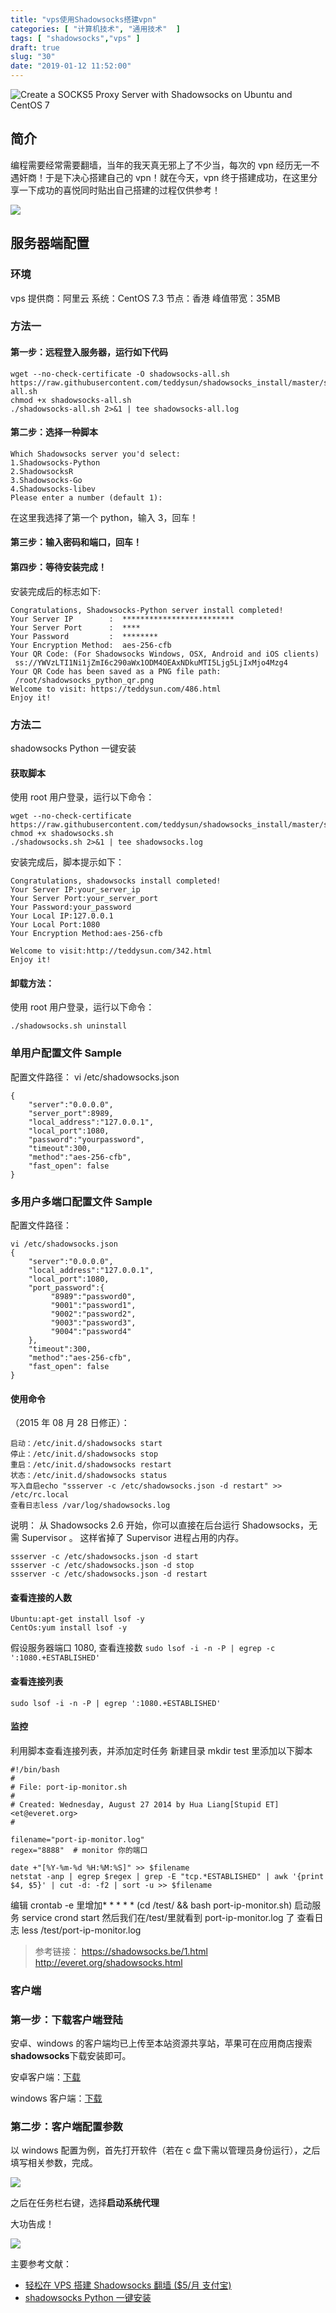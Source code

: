 ```yaml
---
title: "vps使用Shadowsocks搭建vpn"
categories: [ "计算机技术", "通用技术"  ]
tags: [ "shadowsocks","vps" ]
draft: true
slug: "30"
date: "2019-01-12 11:52:00"
---
```


![Create a SOCKS5 Proxy Server with Shadowsocks on Ubuntu and CentOS 7](https://www.linode.com/docs/networking/vpn/create-a-socks5-proxy-server-with-shadowsocks-on-ubuntu-and-centos7/shadowsocks.jpg)

## 简介

编程需要经常需要翻墙，当年的我天真无邪上了不少当，每次的 vpn 经历无一不遇奸商！于是下决心搭建自己的 vpn！就在今天，vpn 终于搭建成功，在这里分享一下成功的喜悦同时贴出自己搭建的过程仅供参考！

![](https://blog.songtianlun.cn/wp-content/uploads/2019/01/image-10-1024x355.png)

## 服务器端配置

### 环境

vps 提供商：阿里云
系统：CentOS 7.3
节点：香港
峰值带宽：35MB

### 方法一

#### 第一步：远程登入服务器，运行如下代码

```
wget --no-check-certificate -O shadowsocks-all.sh https://raw.githubusercontent.com/teddysun/shadowsocks_install/master/shadowsocks-all.sh
chmod +x shadowsocks-all.sh
./shadowsocks-all.sh 2>&1 | tee shadowsocks-all.log
```

#### 第二步：选择一种脚本

```
Which Shadowsocks server you'd select:
1.Shadowsocks-Python
2.ShadowsocksR
3.Shadowsocks-Go
4.Shadowsocks-libev
Please enter a number (default 1):
```

在这里我选择了第一个 python，输入 3，回车！

#### 第三步：输入密码和端口，回车！

#### 第四步：等待安装完成！

安装完成后的标志如下:

```
Congratulations, Shadowsocks-Python server install completed!
Your Server IP        :  *************************
Your Server Port      :  ****
Your Password         :  ********
Your Encryption Method:  aes-256-cfb
Your QR Code: (For Shadowsocks Windows, OSX, Android and iOS clients)
 ss://YWVzLTI1Ni1jZmI6c290aWx1ODM4OEAxNDkuMTI5Ljg5LjIxMjo4Mzg4
Your QR Code has been saved as a PNG file path:
 /root/shadowsocks_python_qr.png
Welcome to visit: https://teddysun.com/486.html
Enjoy it!
```

### 方法二

shadowsocks Python 一键安装

#### 获取脚本

使用 root 用户登录，运行以下命令：

```
wget --no-check-certificate https://raw.githubusercontent.com/teddysun/shadowsocks_install/master/shadowsocks.sh
chmod +x shadowsocks.sh
./shadowsocks.sh 2>&1 | tee shadowsocks.log
```

安装完成后，脚本提示如下：

```
Congratulations, shadowsocks install completed!   
Your Server IP:your_server_ip   
Your Server Port:your_server_port   
Your Password:your_password   
Your Local IP:127.0.0.1   
Your Local Port:1080   
Your Encryption Method:aes-256-cfb   

Welcome to visit:http://teddysun.com/342.html   
Enjoy it!
```

#### 卸载方法：

使用 root 用户登录，运行以下命令：

`./shadowsocks.sh uninstall`

### 单用户配置文件 Sample

配置文件路径：
vi /etc/shadowsocks.json

```
{  
    "server":"0.0.0.0",  
    "server_port":8989,   
    "local_address":"127.0.0.1",  
    "local_port":1080,  
    "password":"yourpassword",  
    "timeout":300,  
    "method":"aes-256-cfb",  
    "fast_open": false  
}
```

### 多用户多端口配置文件 Sample

配置文件路径：

```
vi /etc/shadowsocks.json
{  
    "server":"0.0.0.0",
    "local_address":"127.0.0.1",
    "local_port":1080,
    "port_password":{
         "8989":"password0",
         "9001":"password1",
         "9002":"password2",
         "9003":"password3",
         "9004":"password4"
    },
    "timeout":300,
    "method":"aes-256-cfb",
    "fast_open": false
}
```

#### 使用命令

（2015 年 08 月 28 日修正）：

```
启动：/etc/init.d/shadowsocks start
停止：/etc/init.d/shadowsocks stop
重启：/etc/init.d/shadowsocks restart
状态：/etc/init.d/shadowsocks status
写入自启echo "ssserver -c /etc/shadowsocks.json -d restart" >> /etc/rc.local
查看日志less /var/log/shadowsocks.log
```

说明： 从 Shadowsocks 2.6 开始，你可以直接在后台运行 Shadowsocks，无需 Supervisor 。 这样省掉了 Supervisor 进程占用的内存。

```
ssserver -c /etc/shadowsocks.json -d start
ssserver -c /etc/shadowsocks.json -d stop
ssserver -c /etc/shadowsocks.json -d restart
```

#### 查看连接的人数

```
Ubuntu:apt-get install lsof -y
CentOs:yum install lsof -y
```

假设服务器端口 1080, 查看连接数
`sudo lsof -i -n -P | egrep -c ':1080.+ESTABLISHED'`

#### 查看连接列表

`sudo lsof -i -n -P | egrep ':1080.+ESTABLISHED'`

#### 监控

利用脚本查看连接列表，并添加定时任务
新建目录 mkdir test 里添加以下脚本

```
#!/bin/bash
#
# File: port-ip-monitor.sh
#
# Created: Wednesday, August 27 2014 by Hua Liang[Stupid ET] <et@everet.org>
#

filename="port-ip-monitor.log"
regex="8888"  # monitor 你的端口

date +"[%Y-%m-%d %H:%M:%S]" >> $filename
netstat -anp | egrep $regex | grep -E "tcp.*ESTABLISHED" | awk '{print $4, $5}' | cut -d: -f2 | sort -u >> $filename
```

编辑 crontab -e 里增加* * * * * (cd /test/ && bash port-ip-monitor.sh)
启动服务 service crond start
然后我们在/test/里就看到 port-ip-monitor.log 了
查看日志 less /test/port-ip-monitor.log

> 参考链接：
> https://shadowsocks.be/1.html
> http://everet.org/shadowsocks.html

### 客户端

### 第一步：下载客户端登陆

安卓、windows 的客户端均已上传至本站资源共享站，苹果可在应用商店搜索**shadowsocks**下载安装即可。

安卓客户端：[下载](https://data.songtianlun.cn/vpn/shadowsocks--universal-4.6.5.apk)

windows 客户端：[下载](https://data.songtianlun.cn/vpn/Shadowsocks-4.1.3.1.zip)

### 第二步：客户端配置参数

以 windows 配置为例，首先打开软件（若在 c 盘下需以管理员身份运行），之后填写相关参数，完成。

![](https://blog.songtianlun.cn/wp-content/uploads/2019/01/image-11.png)

之后在任务栏右键，选择**启动系统代理**

大功告成！

![](https://blog.songtianlun.cn/wp-content/uploads/2019/01/image-13-1024x531.png)

主要参考文献：

* [轻松在 VPS 搭建 Shadowsocks 翻墙 ($5/月 支付宝)](https://www.diycode.cc/topics/738)
* [shadowsocks Python 一键安装](https://github.com/iMeiji/shadowsocks_install/wiki/shadowsocks-Python-%E4%B8%80%E9%94%AE%E5%AE%89%E8%A3%85)

